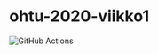# ohtu-2020-viikko1

![GitHub Actions](https://github.com/koedi/ohtu-2020-viikko1/workflows/Java%20CI%20with%20Gradle/badge.svg)

